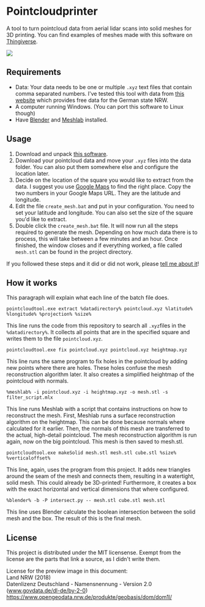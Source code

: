 # Pointcloudprinter
A tool to turn pointcloud data from aerial lidar scans into solid meshes for 3D printing.
You can find examples of meshes made with this software on [Thingiverse](https://www.thingiverse.com/thing:2993625).

![](https://i.imgur.com/LaZ5C9A.jpg)

## Requirements
- Data: Your data needs to be one or multiple `.xyz` text files that contain comma separated numbers. I've tested this tool with data from [this website](https://www.opengeodata.nrw.de/produkte/geobasis/dom/dom1l/) which provides free data for the German state NRW.
- A computer running Windows. (You can port this software to Linux though)
- Have [Blender](https://www.blender.org/download/) and [Meshlab](http://www.meshlab.net/#download) installed.

## Usage
1. Download and unpack [this software](https://github.com/marian42/pointcloudprinter/releases/download/1.1/pointcloudtool.zip).
2. Download your pointcloud data and move your `.xyz` files into the data folder. You can also put them somewhere else and configure the location later.
3. Decide on the location of the square you would like to extract from the data. I suggest you use [Google Maps](https://www.google.com/maps/) to find the right place. Copy the two numbers in your Google Maps URL. They are the latitude and longitude.
4. Edit the file `create_mesh.bat` and put in your configuration. You need to set your latitude and longitude. You can also set the size of the square you'd like to extract.
5. Double click the `create_mesh.bat` file. It will now run all the steps required to generate the mesh. Depending on how much data there is to process, this will take between a few minutes and an hour. Once finished, the window closes and if everything worked, a file called `mesh.stl` can be found in the project directory.

If you followed these steps and it did or did not work, please [tell me about it](mailto:mail@marian42.de)!

## How it works
This paragraph will explain what each line of the batch file does.

	pointcloudtool.exe extract %datadirectory% pointcloud.xyz %latitude% %longitude% %projection% %size%

This line runs the code from this repository to search all `.xyz`files in the `%datadirectory%`. It collects all points that are in the specified square and writes them to the file `pointcloud.xyz`.

	pointcloudtool.exe fix pointcloud.xyz pointcloud.xyz heightmap.xyz

This line runs the same program to fix holes in the pointcloud by adding new points where there are holes.
These holes confuse the mesh reconstruction algorithm later. It also creates a simplified heightmap of the pointcloud with normals.

	%meshlab% -i pointcloud.xyz -i heightmap.xyz -o mesh.stl -s filter_script.mlx

This line runs Meshlab with a script that contains instructions on how to reconstruct the mesh.
First, Meshlab runs a surface reconstruction algorithm on the heightmap.
This can be done because normals where calculated for it earlier.
Then, the normals of this mesh are transferred to the actual, high-detail pointcloud.
The mesh reconstruction algorithm is run again, now on the big pointcloud.
This mesh is then saved to mesh.stl.

	pointcloudtool.exe makeSolid mesh.stl mesh.stl cube.stl %size% %verticaloffset%
	
This line, again, uses the program from this project.
It adds new triangles around the seam of the mesh and connects them, resulting in a watertight, solid mesh. This could already be 3D-printed!
Furthermore, it creates a box with the exact horizontal and vertical dimensions that where configured.

	%blender% -b -P intersect.py -- mesh.stl cube.stl mesh.stl

This line uses Blender calculate the boolean intersection between the solid mesh and the box. The result of this is the final mesh.

## License

This project is distributed under the MIT licensense. Exempt from the license are the parts that link a source, as I didn't write them.

License for the preview image in this document:   
Land NRW (2018)   
Datenlizenz Deutschland - Namensnennung - Version 2.0 (www.govdata.de/dl-de/by-2-0)   
https://www.opengeodata.nrw.de/produkte/geobasis/dom/dom1l/   
